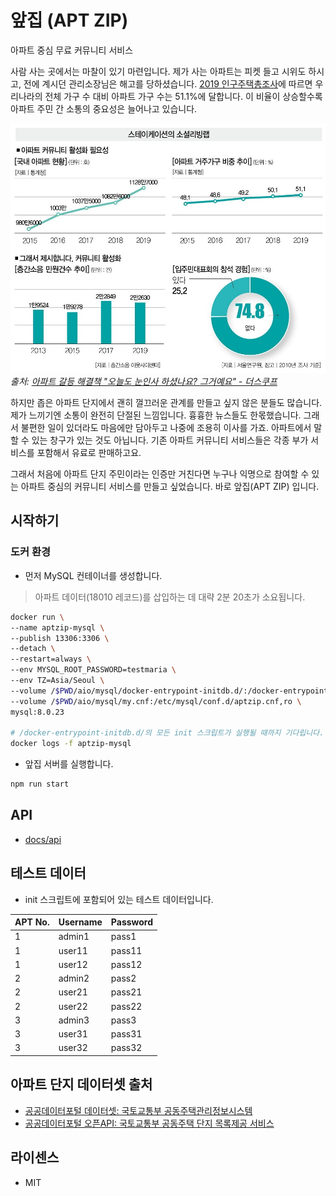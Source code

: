 # 앞집 (APT ZIP)

아파트 중심 무료 커뮤니티 서비스

사람 사는 곳에서는 마찰이 있기 마련입니다.
제가 사는 아파트는 피켓 들고 시위도 하시고, 전에 계시던 관리소장님은 해고를 당하셨습니다.
[2019 인구주택총조사](http://kostat.go.kr/portal/korea/kor_nw/1/2/2/index.board?bmode=read&bSeq=&aSeq=384690&pageNo=1&rowNum=10&navCount=10&currPg=&searchInfo=srch&sTarget=title&sTxt=2019)에 따르면 우리나라의 전체 가구 수 대비 아파트 가구 수는 51.1%에 달합니다.
이 비율이 상승할수록 아파트 주민 간 소통의 중요성은 늘어나고 있습니다.

![아파트 커뮤니티 활성화 필요성](apt-stat.jpg)
_출처: [아파트 갈등 해결책 "오늘도 눈인사 하셨나요? 그거예요" - 더스쿠프](https://m.post.naver.com/viewer/postView.nhn?volumeNo=29654178&memberNo=12494964)_

하지만 좁은 아파트 단지에서 괜히 껄끄러운 관계를 만들고 싶지 않은 분들도 많습니다.
제가 느끼기엔 소통이 완전히 단절된 느낌입니다.
흉흉한 뉴스들도 한몫했습니다.
그래서 불편한 일이 있더라도 마음에만 담아두고 나중에 조용히 이사를 가죠.
아파트에서 말할 수 있는 창구가 있는 것도 아닙니다.
기존 아파트 커뮤니티 서비스들은 각종 부가 서비스를 포함해서 유료로 판매하고요.

그래서 처음에 아파트 단지 주민이라는 인증만 거친다면
누구나 익명으로 참여할 수 있는 아파트 중심의 커뮤니티 서비스를 만들고 싶었습니다.
바로 앞집(APT ZIP) 입니다.

## 시작하기

### 도커 환경

- 먼저 MySQL 컨테이너를 생성합니다.

> 아파트 데이터(18010 레코드)를 삽입하는 데 대략 2분 20초가 소요됩니다.

```bash
docker run \
--name aptzip-mysql \
--publish 13306:3306 \
--detach \
--restart=always \
--env MYSQL_ROOT_PASSWORD=testmaria \
--env TZ=Asia/Seoul \
--volume /$PWD/aio/mysql/docker-entrypoint-initdb.d/:/docker-entrypoint-initdb.d/ \
--volume /$PWD/aio/mysql/my.cnf:/etc/mysql/conf.d/aptzip.cnf,ro \
mysql:8.0.23

# /docker-entrypoint-initdb.d/의 모든 init 스크립트가 실행될 때까지 기다립니다.
docker logs -f aptzip-mysql
```

- 앞집 서버를 실행합니다.

```bash
npm run start
```

## API

- [docs/api](aio/docs/api.md)

## 테스트 데이터

- init 스크립트에 포함되어 있는 테스트 데이터입니다.

| APT No. | Username | Password |
| ------- | -------- | -------- |
| 1       | admin1   | pass1    |
| 1       | user11   | pass11   |
| 1       | user12   | pass12   |
| 2       | admin2   | pass2    |
| 2       | user21   | pass21   |
| 2       | user22   | pass22   |
| 3       | admin3   | pass3    |
| 3       | user31   | pass31   |
| 3       | user32   | pass32   |

## 아파트 단지 데이터셋 출처

- [공공데이터포털 데이터셋: 국토교통부 공동주택관리정보시스템](https://www.data.go.kr/data/15073271/fileData.do)
- [공공데이터포털 오픈API: 국토교통부 공동주택 단지 목록제공 서비스](https://www.data.go.kr/data/15057332/openapi.do)

## 라이센스

- MIT
